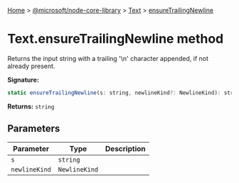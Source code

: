 [Home](./index) &gt; [@microsoft/node-core-library](./node-core-library.md) &gt; [Text](./node-core-library.text.md) &gt; [ensureTrailingNewline](./node-core-library.text.ensuretrailingnewline.md)

# Text.ensureTrailingNewline method

Returns the input string with a trailing '\\n' character appended, if not already present.

**Signature:**
```javascript
static ensureTrailingNewline(s: string, newlineKind?: NewlineKind): string;
```
**Returns:** `string`

## Parameters

|  Parameter | Type | Description |
|  --- | --- | --- |
|  `s` | `string` |  |
|  `newlineKind` | `NewlineKind` |  |

